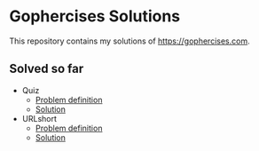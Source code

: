 # Gophercises Solutions

This repository contains my solutions of <https://gophercises.com>.

## Solved so far

* Quiz
  * [Problem definition](https://github.com/gophercises/quiz/tree/82fe91a9fa4711f2c3f751fd66b2b94fd8894d0e)
  * [Solution](https://github.com/amitlevy21/gophercises/tree/master/quiz)
* URLshort
  * [Problem definition](https://github.com/gophercises/urlshort/tree/cc800dbaf41101716038414defdcb0f76ba94d3c)
  * [Solution](https://github.com/amitlevy21/gophercises/tree/master/urlshort)
